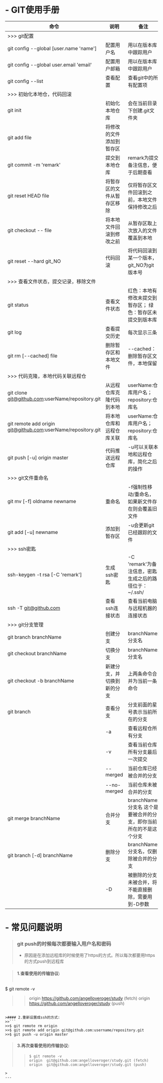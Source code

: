 # - GIT使用手册

|	命令	|	说明	|	备注	|
|-----------|-----------|-----------|
|>>> git配置   |   |   |
|git config --global [user.name 'name']|配置用户名|用以在版本库中跟踪用户|
|git config --global user.email 'email'|配置用户邮箱|用以在版本库中跟踪用户|
|git config --list  |查看配置   |查看git中的所有配置项|
|>>> 初始化本地仓，代码回滚   |   |   |
|git init   |初始化本地仓库|会在当前目录下创建.git文件夹|
|git add file|将修改的文件添加到暂存区|	|
|git commit -m 'remark'|提交到本地仓库|remark为提交备注信息，便于后期查看|
|git reset HEAD file|将暂存区的文件从暂存区移除|仅将暂存区文件回滚到之前，本地文件保持修改之后|
|git checkout -- file| 将本地文件回滚到修改之前|从暂存区取上次放入的文件覆盖到本地|
|git reset --hard git_NO|代码回滚|将代码回滚到某一个版本，git_NO为git版本号|
|>>> 查看文件状态，提交记录，移除文件   |   |   |
|git status |查看文件状态|红色：本地有修改未提交到暂存区；  绿色：暂存区未提交到版本库|
|git log    |查看提交历史|每次显示三条|
|git rm [--cached] file|删除暂存区和本地文件|--cached：删除暂存区文件，本地保留|
|>>> 代码克隆，本地代码关联远程仓   |   |   |
|git clone git@github.com:userName/repository.git  |从远程仓库克隆代码到本地    |userName:仓库用户名； repository:仓库名|
|git remote add origin git@github.com:userName/repository.git  |将本地仓库和远程仓库关联   |userName:仓库用户名； repository:仓库名|
|git push [-u] origin master    |代码推送远程仓库   |-u可以关联本地和远程仓库，简化之后的操作|
|>>> git文件重命名   |   |   |
|git mv [-f] oldname newname  |重命名    |-f强制性移动/重命名，如果新文件存在则会覆盖旧文件|
|git add [-u] newname |添加到暂存区 |-u会更新git已经跟踪的文件|
|>>> ssh密匙   |   |   |
|ssh-keygen -t rsa [-C 'remark']  |生成ssh密匙    |-C 'remark'为备注信息，密匙生成之后的路径位于：~/.ssh/|
|ssh -T git@github.com  |查看ssh连接状态   |查看当前电脑与远程机器的连接状态|
|>>> git分支管理   |    |   |
|git branch branchName  |创建分支 |branchName:分支名|
|git checkout branchName    |切换分支   |branchName:分支名|
|git checkout -b branchName   |新建分支，并切换到新的分支   |上两条命令合并为当前一条命令|
|git branch    |查看分支 |分支前面的星号表示当前所在的分支    |
|   |-a |查看远程仓所有分支|
|   |-v |查看当前仓库所有分支最后一次提交|
|   |--merged   |当前仓库已经被合并的分支|
|   |--no-merged    |当前仓库未被合并的分支|
|git merge branchName   |合并分支   |branchName:分支名  这个是要被合并的分支，即你当前所在的不是这个分支|
|git branch [-d] branchName   |删除分支   |branchName:分支名，仅删除被合并的分支|
|   |-D |被删除的分支未被合并，将不能直接删除，需要用到-D参数|




# - 常见问题说明
>
>### git push的时候每次都要输入用户名和密码
> - 原因是在添加远程库的时候使用了https的方式。所以每次都要用https的方式push到远程库

>#### 1.查看使用的传输协议:
>>```
$ git remote -v
>>origin  https://github.com/angelloveroger/study (fetch)
>>origin  https://github.com/angelloveroger/study (push)
```

>#### 2.重新设置成ssh的方式:
>>```
>>$ git remote rm origin
>>$ git remote add origin git@github.com:username/repository.git
>>$ git push -u origin master
```

>#### 3.再次查看使用的传输协议:
>>```
>>$ git remote -v
>>origin  git@github.com:angelloveroger/study.git (fetch)
>>origin  git@github.com:angelloveroger/study.git (push)
```
>
---

